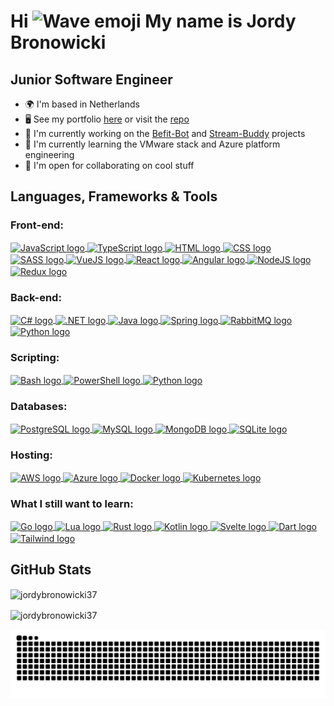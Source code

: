 <h1>Hi <picture><img src="https://user-images.githubusercontent.com/18350557/176309783-0785949b-9127-417c-8b55-ab5a4333674e.gif" alt="Wave emoji" height="24"/></picture> My name is Jordy Bronowicki</h1>

<h2>Junior Software Engineer</h2>

<ul>
  <li>🌍  I'm based in Netherlands</li>
  <li>🖥️  See my portfolio <a href="https://jordy-bronowicki-portfolio.onrender.com/" target="_blank" rel="noreferrer">here</a> or visit the <a href="https://github.com/jordybronowicki37/portfolio" target="_blank" rel="noreferrer">repo</a></li>
  <li>🚀  I'm currently working on the <a href="https://github.com/jordybronowicki37/befit-bot" target="_blank" rel="noreferrer">Befit-Bot</a> and <a href="https://github.com/jordybronowicki37/stream-buddy" target="_blank" rel="noreferrer">Stream-Buddy</a> projects</li>
  <li>🧠  I'm currently learning the VMware stack and Azure platform engineering</li>
  <li>🤝  I'm open for collaborating on cool stuff</li>
</ul>

<h2>Languages, Frameworks & Tools</h2>
<h3 align="left">Front-end:</h3>
<p align="left"> 
  <a target="_blank" href="https://developer.mozilla.org/en-US/docs/Web/JavaScript" title="JavaScript">
    <picture>
      <source media="(prefers-color-scheme: dark)" srcset="https://skillicons.dev/icons?i=js&theme=dark">
      <img align="center" src="https://skillicons.dev/icons?i=js&theme=light" alt="JavaScript logo" />
    </picture>
  </a>
  <a target="_blank" href="https://www.typescriptlang.org/" title="TypeScript">
    <picture>
      <source media="(prefers-color-scheme: dark)" srcset="https://skillicons.dev/icons?i=ts&theme=dark">
      <img align="center" src="https://skillicons.dev/icons?i=ts&theme=light" alt="TypeScript logo" />
    </picture>
  </a>
  <a target="_blank" href="https://developer.mozilla.org/en-US/docs/Web/HTML" title="HTML">
    <picture>
      <source media="(prefers-color-scheme: dark)" srcset="https://skillicons.dev/icons?i=html&theme=dark">
      <img align="center" src="https://skillicons.dev/icons?i=html&theme=light" alt="HTML logo" />
    </picture>
  </a>
  <a target="_blank" href="https://developer.mozilla.org/en-US/docs/Web/CSS" title="CSS">
    <picture>
      <source media="(prefers-color-scheme: dark)" srcset="https://skillicons.dev/icons?i=css&theme=dark">
      <img align="center" src="https://skillicons.dev/icons?i=css&theme=light" alt="CSS logo" />
    </picture>
  </a>
  <a target="_blank" href="https://sass-lang.com/" title="SASS">
    <picture>
      <source media="(prefers-color-scheme: dark)" srcset="https://skillicons.dev/icons?i=sass&theme=dark">
      <img align="center" src="https://skillicons.dev/icons?i=sass&theme=light" alt="SASS logo" />
    </picture>
  </a>
  <a target="_blank" href="https://vuejs.org/" title="Vue">
    <picture>
      <source media="(prefers-color-scheme: dark)" srcset="https://skillicons.dev/icons?i=vue&theme=dark">
      <img align="center" src="https://skillicons.dev/icons?i=vue&theme=light" alt="VueJS logo" />
    </picture>
  </a>
  <a target="_blank" href="https://react.dev/" title="React">
    <picture>
      <source media="(prefers-color-scheme: dark)" srcset="https://skillicons.dev/icons?i=react&theme=dark">
      <img align="center" src="https://skillicons.dev/icons?i=react&theme=light" alt="React logo" />
    </picture>
  </a>
  <a target="_blank" href="https://angular.dev/" title="Angular">
    <picture>
      <source media="(prefers-color-scheme: dark)" srcset="https://skillicons.dev/icons?i=angular&theme=dark">
      <img align="center" src="https://skillicons.dev/icons?i=angular&theme=light" alt="Angular logo" />
    </picture>
  </a>
  <a target="_blank" href="https://nodejs.org/" title="NodeJS">
    <picture>
      <source media="(prefers-color-scheme: dark)" srcset="https://skillicons.dev/icons?i=nodejs&theme=dark">
      <img align="center" src="https://skillicons.dev/icons?i=nodejs&theme=light" alt="NodeJS logo" />
    </picture>
  </a>
  <a target="_blank" href="https://redux.js.org/" title="Redux">
    <picture>
      <source media="(prefers-color-scheme: dark)" srcset="https://skillicons.dev/icons?i=redux&theme=dark">
      <img align="center" src="https://skillicons.dev/icons?i=redux&theme=light" alt="Redux logo" />
    </picture>
  </a>
</p>

<h3 align="left">Back-end:</h3>
<p align="left"> 
  <a target="_blank" href="https://learn.microsoft.com/en-us/dotnet/csharp/" title="C#">
    <picture>
      <source media="(prefers-color-scheme: dark)" srcset="https://skillicons.dev/icons?i=cs&theme=dark">
      <img align="center" src="https://skillicons.dev/icons?i=cs&theme=light" alt="C# logo" />
    </picture>
  </a>
  <a target="_blank" href="https://dotnet.microsoft.com/" title=".NET">
    <picture>
      <source media="(prefers-color-scheme: dark)" srcset="https://skillicons.dev/icons?i=dotnet&theme=dark">
      <img align="center" src="https://skillicons.dev/icons?i=dotnet&theme=light" alt=".NET logo" />
    </picture>
  </a>
  <a target="_blank" href="https://www.java.com/" title="Java">
    <picture>
      <source media="(prefers-color-scheme: dark)" srcset="https://skillicons.dev/icons?i=java&theme=dark">
      <img align="center" src="https://skillicons.dev/icons?i=java&theme=light" alt="Java logo" />
    </picture>
  </a>
  <a target="_blank" href="https://spring.io/projects/spring-boot" title="Spring Boot">
    <picture>
      <source media="(prefers-color-scheme: dark)" srcset="https://skillicons.dev/icons?i=spring&theme=dark">
      <img align="center" src="https://skillicons.dev/icons?i=spring&theme=light" alt="Spring logo" />
    </picture>
  </a>
  <a target="_blank" href="https://www.rabbitmq.com/" title="RabbitMQ">
    <picture>
      <source media="(prefers-color-scheme: dark)" srcset="https://skillicons.dev/icons?i=rabbitmq&theme=dark">
      <img align="center" src="https://skillicons.dev/icons?i=rabbitmq&theme=light" alt="RabbitMQ logo" />
    </picture>
  </a>
  <a target="_blank" href="https://www.python.org/" title="Python">
    <picture>
      <source media="(prefers-color-scheme: dark)" srcset="https://skillicons.dev/icons?i=python&theme=dark">
      <img align="center" src="https://skillicons.dev/icons?i=python&theme=light" alt="Python logo" />
    </picture>
  </a>
</p>

<h3 align="left">Scripting:</h3>
<p align="left"> 
  <a target="_blank" href="https://www.gnu.org/software/bash/manual/bash.html" title="Bash">
    <picture>
      <source media="(prefers-color-scheme: dark)" srcset="https://skillicons.dev/icons?i=bash&theme=dark">
      <img align="center" src="https://skillicons.dev/icons?i=bash&theme=light" alt="Bash logo" />
    </picture>
  </a>
  <a target="_blank" href="https://learn.microsoft.com/en-us/powershell/" title="PowerShell">
    <picture>
      <source media="(prefers-color-scheme: dark)" srcset="https://skillicons.dev/icons?i=powershell&theme=dark">
      <img align="center" src="https://skillicons.dev/icons?i=powershell&theme=light" alt="PowerShell logo" />
    </picture>
  </a>
  <a target="_blank" href="https://www.python.org/" title="Python">
    <picture>
      <source media="(prefers-color-scheme: dark)" srcset="https://skillicons.dev/icons?i=python&theme=dark">
      <img align="center" src="https://skillicons.dev/icons?i=python&theme=light" alt="Python logo" />
    </picture>
  </a>
</p>

<h3 align="left">Databases:</h3>
<p align="left"> 
  <a target="_blank" href="https://www.postgresql.org/" title="PostgreSQL">
    <picture>
      <source media="(prefers-color-scheme: dark)" srcset="https://skillicons.dev/icons?i=postgresql&theme=dark">
      <img align="center" src="https://skillicons.dev/icons?i=postgresql&theme=light" alt="PostgreSQL logo" />
    </picture>
  </a>
  <a target="_blank" href="https://www.mysql.com/" title="MySQL">
    <picture>
      <source media="(prefers-color-scheme: dark)" srcset="https://skillicons.dev/icons?i=mysql&theme=dark">
      <img align="center" src="https://skillicons.dev/icons?i=mysql&theme=light" alt="MySQL logo" />
    </picture>
  </a>
  <a target="_blank" href="https://www.mongodb.com/" title="MongoDB">
    <picture>
      <source media="(prefers-color-scheme: dark)" srcset="https://skillicons.dev/icons?i=mongodb&theme=dark">
      <img align="center" src="https://skillicons.dev/icons?i=mongodb&theme=light" alt="MongoDB logo" />
    </picture>
  </a>
  <a target="_blank" href="https://www.sqlite.org/" title="SQLite">
    <picture>
      <source media="(prefers-color-scheme: dark)" srcset="https://skillicons.dev/icons?i=sqlite&theme=dark">
      <img align="center" src="https://skillicons.dev/icons?i=sqlite&theme=light" alt="SQLite logo" />
    </picture>
  </a>
</p>

<h3 align="left">Hosting:</h3>
<p align="left"> 
  <a target="_blank" href="https://aws.amazon.com/" title="AWS">
    <picture>
      <source media="(prefers-color-scheme: dark)" srcset="https://skillicons.dev/icons?i=aws&theme=dark">
      <img align="center" src="https://skillicons.dev/icons?i=aws&theme=light" alt="AWS logo" />
    </picture>
  </a>
  <a target="_blank" href="https://azure.microsoft.com/" title="Azure">
    <picture>
      <source media="(prefers-color-scheme: dark)" srcset="https://skillicons.dev/icons?i=azure&theme=dark">
      <img align="center" src="https://skillicons.dev/icons?i=azure&theme=light" alt="Azure logo" />
    </picture>
  </a>
  <a target="_blank" href="https://www.docker.com/" title="Docker">
    <picture>
      <source media="(prefers-color-scheme: dark)" srcset="https://skillicons.dev/icons?i=docker&theme=dark">
      <img align="center" src="https://skillicons.dev/icons?i=docker&theme=light" alt="Docker logo" />
    </picture>
  </a>
  <a target="_blank" href="https://kubernetes.io/" title="Kubernetes">
    <picture>
      <source media="(prefers-color-scheme: dark)" srcset="https://skillicons.dev/icons?i=kubernetes&theme=dark">
      <img align="center" src="https://skillicons.dev/icons?i=kubernetes&theme=light" alt="Kubernetes logo" />
    </picture>
  </a>
</p>

<h3 align="left">What I still want to learn:</h3>
<p align="left"> 
  <a target="_blank" href="https://go.dev/" title="Go">
    <picture>
      <source media="(prefers-color-scheme: dark)" srcset="https://skillicons.dev/icons?i=go&theme=dark">
      <img align="center" src="https://skillicons.dev/icons?i=go&theme=light" alt="Go logo" />
    </picture>
  </a>
  <a target="_blank" href="https://www.lua.org/" title="Lua">
    <picture>
      <source media="(prefers-color-scheme: dark)" srcset="https://skillicons.dev/icons?i=lua&theme=dark">
      <img align="center" src="https://skillicons.dev/icons?i=lua&theme=light" alt="Lua logo" />
    </picture>
  </a>
  <a target="_blank" href="https://www.rust-lang.org/" title="Rust">
    <picture>
      <source media="(prefers-color-scheme: dark)" srcset="https://skillicons.dev/icons?i=rust&theme=dark">
      <img align="center" src="https://skillicons.dev/icons?i=rust&theme=light" alt="Rust logo" />
    </picture>
  </a>
  <a target="_blank" href="https://kotlinlang.org/" title="Kotlin">
    <picture>
      <source media="(prefers-color-scheme: dark)" srcset="https://skillicons.dev/icons?i=kotlin&theme=dark">
      <img align="center" src="https://skillicons.dev/icons?i=kotlin&theme=light" alt="Kotlin logo" />
    </picture>
  </a>
  <a target="_blank" href="https://svelte.dev/" title="Svelte">
    <picture>
      <source media="(prefers-color-scheme: dark)" srcset="https://skillicons.dev/icons?i=svelte&theme=dark">
      <img align="center" src="https://skillicons.dev/icons?i=svelte&theme=light" alt="Svelte logo" />
    </picture>
  </a>
  <a target="_blank" href="https://dart.dev/" title="Dart">
    <picture>
      <source media="(prefers-color-scheme: dark)" srcset="https://skillicons.dev/icons?i=dart&theme=dark">
      <img align="center" src="https://skillicons.dev/icons?i=dart&theme=light" alt="Dart logo" />
    </picture>
  </a>
  <a target="_blank" href="https://tailwindcss.com/" title="Tailwind">
    <picture>
      <source media="(prefers-color-scheme: dark)" srcset="https://skillicons.dev/icons?i=tailwind&theme=dark">
      <img align="center" src="https://skillicons.dev/icons?i=tailwind&theme=light" alt="Tailwind logo" />
    </picture>
  </a>
</p>

<h2>GitHub Stats</h2>
<picture>
  <source media="(prefers-color-scheme: dark)" srcset="https://github-readme-stats.vercel.app/api?username=jordybronowicki37&show_icons=true&theme=radical&bg_color=0D1117&show=reviews,discussions_started,discussions_answered,prs_merged,prs_merged_percentage">
  <img align="center" src="https://github-readme-stats.vercel.app/api?username=jordybronowicki37&show_icons=true&show=reviews,discussions_started,discussions_answered,prs_merged,prs_merged_percentage" alt="jordybronowicki37" />
</picture>

<p> </p>

<picture>
  <source media="(prefers-color-scheme: dark)" srcset="https://github-readme-stats.vercel.app/api/top-langs?username=jordybronowicki37&show_icons=true&locale=en&layout=compact&theme=radical&bg_color=0D1117">
  <img align="center" src="https://github-readme-stats.vercel.app/api/top-langs?username=jordybronowicki37&show_icons=true&locale=en&layout=compact" alt="jordybronowicki37" />
</picture>

<p> </p>

<picture>
  <source media="(prefers-color-scheme: dark)" srcset="https://raw.githubusercontent.com/jordybronowicki37/jordybronowicki37/output/github-contribution-grid-snake-dark.svg" title="Snek 🐍" />
  <source media="(prefers-color-scheme: light)" srcset="https://raw.githubusercontent.com/jordybronowicki37/jordybronowicki37/output/github-contribution-grid-snake.svg" title="Snek 🐍" />
  <img alt="github-snake" src="https://raw.githubusercontent.com/jordybronowicki37/jordybronowicki37/output/github-contribution-grid-snake.svg" title="Snek 🐍" />
</picture>

<p> </p>

<!--
<p align="left" hidden> <img src="https://komarev.com/ghpvc/?username=jordybronowicki37&label=Profile%20views&color=0e75b6&style=for-the-badge" alt="jordybronowicki37" /> </p>
-->
